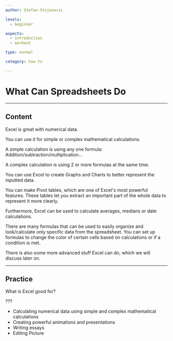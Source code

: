 ```yaml
---
author: Stefan-Stojanovic

levels:
  - beginner

aspects:
  - introduction
  - workout

type: normal

category: how to

---
```



# What Can Spreadsheets Do

---
## Content

Excel is great with numerical data. 

You can use it for simple or complex mathematical calculations.

A simple calculation is using any one formula: Addition/subtraction/multiplication... 

A complex calculation is using 2 or more formulas at the same time.

You can use Excel to create Graphs and Charts to better represent the inputted data.

You can make Pivot tables, which are one of Excel's most powerful features. These tables let you extract an important part of the whole data to represent it more clearly.

Furthermore, Excel can be used to calculate averages, medians or date calculations.

There are many formulas that can be used to easily organize and look/calculate only specific data from the spreadsheet. You can set up formulas to change the color of certain cells based on calculations or if a condition is met. 

There is also some more advanced stuff Excel can do, which we will discuss later on.

---
## Practice

What is Excel good for?

???

* Calculating numerical data using simple and complex mathematical calculations
* Creating powerful animations and presentations
* Writing essays
* Editing Picture
